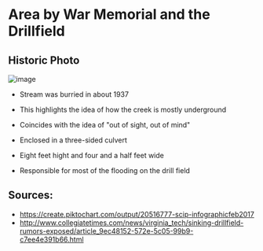 # Area by War Memorial and the Drillfield

## Historic Photo

![image](https://user-images.githubusercontent.com/92938154/161821595-5dd6dca8-f810-4a89-b58b-391d9245eeab.png)

- Stream was burried in about 1937
- This highlights the idea of how the creek is mostly underground
- Coincides with the idea of "out of sight, out of mind"

- Enclosed in a three-sided culvert
- Eight feet hight and four and a half feet wide

- Responsible for most of the flooding on the drill field



## Sources:
- https://create.piktochart.com/output/20516777-scip-infographicfeb2017
- http://www.collegiatetimes.com/news/virginia_tech/sinking-drillfield-rumors-exposed/article_9ec48152-572e-5c05-99b9-c7ee4e391b66.html

